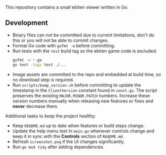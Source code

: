 This repository contains a small ebiten viewer written in Go.

## Development
- Binary files can not be committed due to current limitations, don't do this or you will not be able to commit changes.
- Format Go code with `gofmt -w` before committing.
- Run tests with the `test` build tag so the ebiten game code is excluded:
  ```bash
  gofmt -w *.go
  go test -tags test ./...
  ```
- Image assets are committed to the repo and embedded at build time, so no
  download step is required.
- Run `scripts/bump_version.sh` before committing to update the timestamp in
  the `ClientVersion` constant found in `const.go`. The script preserves the
  existing `MAJOR.MINOR.PATCH` numbers. Increase these version numbers
  manually when releasing new features or fixes and **never** decrease them.

Additional tasks to keep the project healthy:
 - Keep `README.md` up to date when features or build steps change.
 - Update the help menu text in `main.go` whenever controls change and keep it
   in sync with the **Controls** section of `README.md`.
 - Refresh `screenshot.png` if the UI changes significantly.
 - Run `go mod tidy` after adding dependencies.
